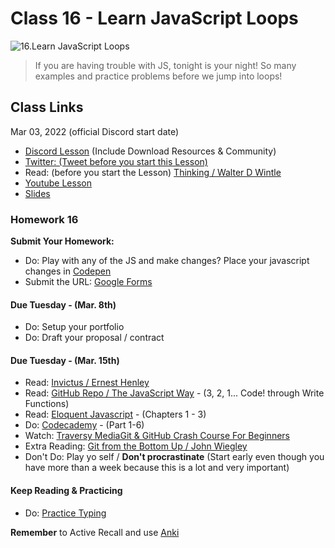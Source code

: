 # Class 16 - Learn JavaScript Loops

![16.Learn JavaScript Loops](https://cdn.hashnode.com/res/hashnode/image/upload/v1676631748402/BOL1fgP9G.png?auto=compress)

> If you are having trouble with JS, tonight is your night! So many examples and practice problems before we jump into loops!

## Class Links

Mar 03, 2022 (official Discord start date)

- [Discord Lesson](https://discord.com/channels/735923219315425401/738891289071714388/949071598755917844) (Include Download Resources & Community)
- [Twitter: (Tweet before you start this Lesson)](https://twitter.com/leonnoel/status/1499512575393820677)
- Read: (before you start the Lesson) [Thinking / Walter D Wintle](https://allpoetry.com/poem/8624439-Thinking-by-Walter-D-Wintle)
- [Youtube Lesson](https://youtu.be/av6iPI_zJTU)
- [Slides](https://slides.com/leonnoel/100devs2-js-review-loops)

### Homework 16

**Submit Your Homework:**

- Do: Play with any of the JS and make changes? Place your javascript changes in [Codepen](https://codepen.io)
- Submit the URL: [Google Forms](https://forms.gle/q9qvPkrH5jKgEfxBA)

#### Due Tuesday - (Mar. 8th)

- Do: Setup your portfolio
- Do: Draft your proposal / contract

#### Due Tuesday - (Mar. 15th)

- Read: [Invictus / Ernest Henley](https://www.poetryfoundation.org/poems/51642/invictus)
- Read: [GitHub Repo / The JavaScript Way](https://github.com/bpesquet/thejsway) - (3, 2, 1... Code! through Write Functions)
- Read: [Eloquent Javascript](http://eloquentjavascript.net/3rd_edition/) - (Chapters 1 - 3)
- Do: [Codecademy](https://www.codecademy.com/learn/introduction-to-javascript) - (Part 1-6)
- Watch: [Traversy MediaGit & GitHub Crash Course For Beginners](https://youtu.be/SWYqp7iY_Tc)
- Extra Reading: [Git from the Bottom Up / John Wiegley](https://jwiegley.github.io/git-from-the-bottom-up/)
- Don't Do: Play yo self / **Don't procrastinate** (Start early even though you have more than a week because this is a lot and very important)

#### Keep Reading & Practicing

- Do: [Practice Typing](https://www.keybr.com/)

**Remember** to Active Recall and use [Anki](https://apps.ankiweb.net/)

